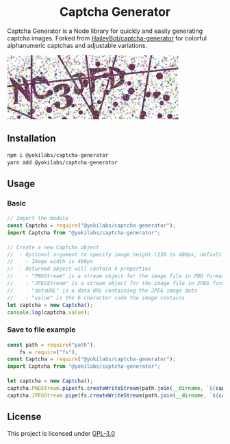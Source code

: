 <h1 align="center">Captcha Generator</h1>

Captcha Generator is a Node library for quickly and easily generating captcha images. Forked from [HaileyBot/captcha-generator](https://github.com/HaileyBot/captcha-generator) for colorful alphanumeric captchas and adjustable variations.

![Sample](sample.jpeg)

## Installation

```bash
npm i @yokilabs/captcha-generator
yarn add @yokilabs/captcha-generator
```

## Usage

### Basic

```js
// Import the module
const Captcha = require("@yokilabs/captcha-generator");
import Captcha from "@yokilabs/captcha-generator";

// Create a new Captcha object
//  - Optional argument to specify image height (250 to 400px, default 250)
//    - Image width is 400px
//  - Returned object will contain 4 properties
//    - "PNGStream" is a stream object for the image file in PNG format
//    - "JPEGStream" is a stream object for the image file in JPEG format
//    - "dataURL" is a data URL containing the JPEG image data
//    - "value" is the 6 character code the image contains
let captcha = new Captcha();
console.log(captcha.value);
```

### Save to file example

```js
const path = require("path"),
	fs = require("fs"),
const Captcha = require("@yokilabs/captcha-generator");
import Captcha from "@yokilabs/captcha-generator";

let captcha = new Captcha();
captcha.PNGStream.pipe(fs.createWriteStream(path.join(__dirname, `${captcha.value}.png`)));
captcha.JPEGStream.pipe(fs.createWriteStream(path.join(__dirname, `${captcha.value}.jpeg`)));
```

## License

This project is licensed under [GPL-3.0](https://github.com/yoki-labs/captcha-generator/blob/main/LICENSE.md)
